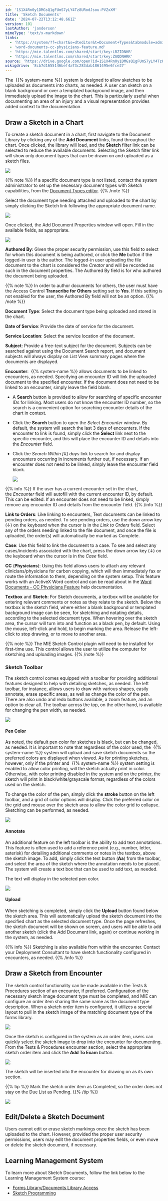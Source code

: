 ```yaml
---
id: '1S1X4Rn0y1DMGsQ1gFUmS7yLY4Tz8URodJsou-PVZxXM'
title: 'Sketch Documents'
date: '2024-07-22T13:12:48.661Z'
version: 101
lastAuthor: 'janderson'
mimeType: 'text/x-markdown'
links:
  - 'https://system/?f=chart&s=dteditor&t=Document+Types&tabmodule=admin&tabselect=Document+Types'
  - 'word-documents-cc-physicians-feature.md'
  - 'https://mie.talentlms.com/shared/start/key:LBZIDNHR'
  - 'https://mie.talentlms.com/shared/start/key:ZAQDNHRK'
source: 'https://drive.google.com/open?id=1S1X4Rn0y1DMGsQ1gFUmS7yLY4Tz8URodJsou-PVZxXM'
wikigdrive: '8cb7d1655146bef4a73c283dab1861495e6fce27'
---
```

The  {{% system-name %}} system is designed to allow sketches to be uploaded as documents into charts, as needed. A user can sketch on a blank background or over a templated background image, and then immediately upload the image to the chart. This is particularly useful when documenting an area of an injury and a visual representation provides added context to the documentation.

## Draw a Sketch in a Chart

To create a sketch document in a chart, first navigate to the Document Library by clicking any of the **Add Document** links, found throughout the chart. Once clicked, the library will load, and the **Sketch** filter link can be selected to reduce the available documents. Selecting the Sketch filter link will show only document types that can be drawn on and uploaded as a sketch files.

![](../sketch-documents.assets/69ff24483ba3307c961733b0174e955c.png)

{{% note %}}
If a specific document type is not listed, contact the system administrator to set up the necessary document types with Sketch capabilities, from the [Document Types editor](https://system/?f=chart&s=dteditor&t=Document+Types&tabmodule=admin&tabselect=Document+Types).
{{% /note %}}

Select the document type needing attached and uploaded to the chart by simply clicking the Sketch link following the appropriate document name.

![](../sketch-documents.assets/c746bccf44af7baebf1c8da54deb9495.png)

Once clicked, the Add Document Properties window will open. Fill in the available fields, as appropriate.

![](../sketch-documents.assets/adcbb429ab9e043d2e8dfa3192d20993.png)

**Authored By**: Given the proper security permission, use this field to select for whom this document is being authored, or click the **Me** button if the logged-in user is the author. The logged-in user uploading the file document to the chart is considered the *Creator* and will be recorded as such in the document properties. The Authored By field is for who authored the document being uploaded.

{{% note %}}
In order to author documents for others, the user must have the Access Control **Transcribe for Others** setting set to **Yes**. If this setting is not enabled for the user, the Authored By field will not be an option.
{{% /note %}}

**Document Type**: Select the document type being uploaded and stored in the chart.

**Date of Service**: Provide the date of service for the document.

**Service Location**: Select the service location of the document.

**Subject**: Provide a free-text subject for the document. Subjects can be searched against using the Document Search report, and document subjects will always display on List View summary pages where the documents are displayed.

**Encounter**:  {{% system-name %}} allows documents to be linked to encounters, as needed. Specifying an encounter ID will link the uploaded document to the specified encounter. If the document does not need to be linked to an encounter, simply leave the field blank.

* A <strong>Search</strong> button is provided to allow for searching of specific encounter IDs for linking. Most users do not know the encounter ID number, so the search is a convenient option for searching encounter details of the chart in context.
* Click the <strong>Search</strong> button to open the <em>Select Encounter</em> window. By default, the system will search the last 3 days of encounters. If the encounter to link is found, simply click the <strong>Select</strong> link next to the specific encounter, and this will place the encounter ID and details into the <em>Encounter</em> field.
* Click the <em>Search Within [#] days</em> link to search for and display encounters occurring in increments further out, if necessary. If an encounter does not need to be linked, simply leave the encounter field blank.

    ![](../sketch-documents.assets/007d38b6bf7c9fdd8a5eb390be1c04da.png)

{{% info %}}
If the user has a current encounter set in the chart, the *Encounter* field will autofill with the current encounter ID, by default. This can be edited. If an encounter does not need to be linked, simply remove any encounter ID and details from the encounter field.
{{% /info %}}

**Link to Orders**: Like linking to encounters, Text documents can be linked to pending orders, as needed. To see pending orders, use the down arrow key (↓) on the keyboard when the cursor is in the *Link to Orders* field. Select any of the orders needing linked to the file document, and once the file is uploaded, the order(s) will automatically be marked as Complete.

**Case**: Use this field to link the document to a case. To see and select any cases/incidents associated with the chart, press the down arrow key (↓) on the keyboard when the cursor is in the *Case* field.

**CC** (**Physicians**): Using this field allows users to attach any relevant clinicians/physicians for carbon copying, which will then immediately fax or route the information to them, depending on the system setup. This feature works with an ActiveX Word control and can be read about in the [Word Documents - CC Physicians Feature](word-documents-cc-physicians-feature.md) help documentation.

**Textbox** and **Sketch**: For Sketch documents, a textbox will be available for entering relevant comments or notes as they relate to the sketch. Below the textbox is the sketch field, where either a blank background or templated background image can be seen, for sketching and notating details, according to the selected document type. When hovering over the sketch area, the cursor will turn into and function as a black pen, by default. Using the mouse, left-click and hold, to begin marking the area. Release the left-click to stop drawing, or to move to another area.

{{% note %}}
The MIE Sketch Control plugin will need to be installed for first-time use. This control allows the user to utilize the computer for sketching and uploading images.
{{% /note %}}

### Sketch Toolbar

The sketch control comes equipped with a toolbar for providing additional features designed to help with detailing sketches, as needed. The left toolbar, for instance, allows users to draw with various shapes, easily annotate, erase specific areas, as well as change the color of the pen. There are also undo and redo buttons available, a zoom feature, and an option to clear all. The toolbar across the top, on the other hand, is available for changing the pen width, as needed.

![](../sketch-documents.assets/86c6839d102b3b916f5429d290f53b98.png)

#### Pen Color

As noted, the default pen color for sketches is black, but can be changed, as needed. It is important to note that regardless of the color used, the  {{% system-name %}} system will upload and save sketch documents so the preferred colors are displayed when viewed. As for printing sketches, however, only if the printer and  {{% system-name %}} system setting is enabled to allow color printing, will the sketch actually print in color. Otherwise, with color printing disabled in the system and on the printer, the sketch will print in black/white/grayscale format, regardless of the colors used on the sketch.

To change the color of the pen, simply click the **stroke** button on the left toolbar, and a grid of color options will display. Click the preferred color on the grid and mouse over the sketch area to allow the color grid to collapse. Sketching can be performed, as needed.

![](../sketch-documents.assets/d8e44c34a21a7921080f64f9f134b33c.png)

#### Annotate

An additional feature on the left toolbar is the ability to add text annotations. This feature is often used to add a reference point (e.g., number, letter, asterisk) for detailing additional comments or notes in the textbox, above the sketch image. To add, simply click the text button (**Aa**) from the toolbar, and select the area of the sketch where the annotation needs to be placed. The system will create a text box that can be used to add text, as needed.

The text will display in the selected pen color.

![](../sketch-documents.assets/3009977190c073233f8c9e34e72f6c08.png)

#### Upload

When sketching is completed, simply click the **Upload** button found below the sketch area. This will automatically upload the sketch document into the specified chart as the selected document type. Once the page refreshes, the sketch document will be shown on screen, and users will be able to add another sketch (click the Add Document link, again) or continue working in the system, as needed.

{{% info %}}
Sketching is also available from within the encounter. Contact your Deployment Consultant to have sketch functionality configured in encounters, as needed.
{{% /info %}}

## Draw a Sketch from Encounter

The sketch control functionality can be made available in the Tests & Procedures section of an encounter, if preferred. Configuration of the necessary sketch image document type must be completed, and MIE can configure an order item sharing the same name as the document type description. When a sketch order item is configured, it utilizes a special layout to pull in the sketch image of the matching document type of the forms library.

![](../sketch-documents.assets/619cb2e5d49e4137419cd4fb8c0946eb.png)

Once the sketch is configured in the system as an order item, users can quickly select the sketch image to drop into the encounter for documenting. From the Tests & Procedures encounter section, select the appropriate sketch order item and click the **Add To Exam** button.

![](../sketch-documents.assets/2f864cdc1f5ef2c8b0feddbabc384b6a.png)

The sketch will be inserted into the encounter for drawing on as its own section.

{{% tip %}}
Mark the sketch order item as Completed, so the order does not stay on the Due List as Pending.
{{% /tip %}}

![](../sketch-documents.assets/92fd2eca4c4e45651d96e99d81e712e9.png)

## Edit/Delete a Sketch Document

Users cannot edit or erase sketch markings once the sketch has been uploaded to the chart. However, provided the proper user security permissions, users may edit the document properties fields, or even move or delete the sketch document, if necessary.

## Learning Management System

To learn more about Sketch Documents, follow the link below to the Learning Management System course:

* [Forms Library/Documents Library Access](https://mie.talentlms.com/shared/start/key:LBZIDNHR)
* [Sketch Programming](https://mie.talentlms.com/shared/start/key:ZAQDNHRK)
